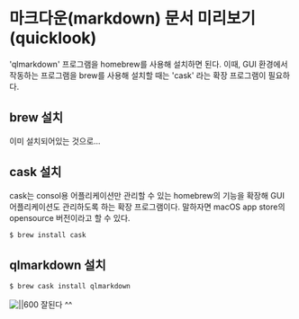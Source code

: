 # 마크다운(markdown) 문서 미리보기(quicklook)
'qlmarkdown' 프로그램을  homebrew를 사용해 설치하면 된다.
이때, GUI 환경에서 작동하는 프로그램을 brew를 사용해 설치할 때는  'cask' 라는 확장 프로그램이 필요하다.

## brew 설치
이미 설치되어있는 것으로...

## cask 설치
cask는 consol용 어플리케이션만 관리할 수 있는 homebrew의 기능을 확장해 GUI 어플리케이션도 관리하도록 하는 확장 프로그램이다. 말하자면 macOS app store의 opensource 버전이라고 할 수 있다.
```bash
$ brew install cask
```

## qlmarkdown 설치
```bash
$ brew cask install qlmarkdown
```

![||600](https://cl.ly/5ae186b952b2/download/Image%202019-02-22%20at%208.44.27%20%EC%98%A4%EC%A0%84.png)
잘된다 ^^
